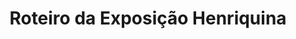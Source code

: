 ---
ref: sol-231-0009
title: "Roteiro da Exposição Henriquina"
author_name: ["unknown author"]
publisher: ["Comissão Executiva do V Centenário da Morte do Infante D. Henrique"]
year: "y1960"
origin: ["Portugal"]
formats: ["catalogue"]
disciplines: [graphic-design]
tags:
layout: artifact
status: ["scan"]
published: false
int_published: false
image_count:
date_added: 2023-06-16
batch:
---